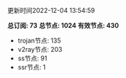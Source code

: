 更新时间2022-12-04 13:54:59

**总订阅: 73**
**总节点: 1024**
**有效节点: 430**
- trojan节点: 135
- v2ray节点: 203
- ss节点: 91
- ssr节点: 1
